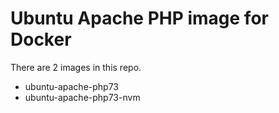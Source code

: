 # Ubuntu Apache PHP image for Docker

There are 2 images in this repo.
- ubuntu-apache-php73
- ubuntu-apache-php73-nvm